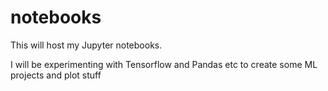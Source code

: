 # notebooks

This will host my Jupyter notebooks.

I will be experimenting with Tensorflow and Pandas etc to create some ML projects and plot stuff 
